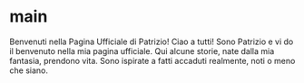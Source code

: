 # main
Benvenuti nella Pagina Ufficiale di Patrizio!
Ciao a tutti! Sono Patrizio e vi do il benvenuto nella mia pagina ufficiale. Qui alcune storie, nate dalla mia fantasia, prendono vita. Sono ispirate a fatti accaduti realmente, noti o meno che siano.
